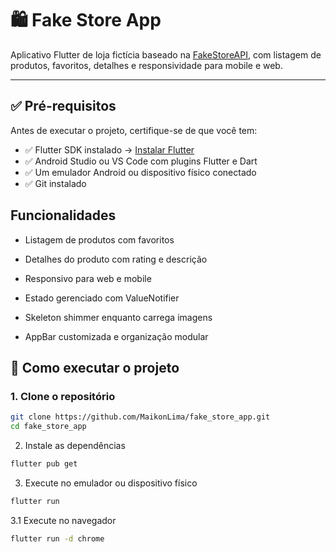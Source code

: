 # 🛍️ Fake Store App

Aplicativo Flutter de loja fictícia baseado na [FakeStoreAPI](https://fakestoreapi.com/), com listagem de produtos, favoritos, detalhes e responsividade para mobile e web.

---

## ✅ Pré-requisitos

Antes de executar o projeto, certifique-se de que você tem:

- ✅ Flutter SDK instalado → [Instalar Flutter](https://docs.flutter.dev/get-started/install)
- ✅ Android Studio ou VS Code com plugins Flutter e Dart
- ✅ Um emulador Android ou dispositivo físico conectado
- ✅ Git instalado


## Funcionalidades

- Listagem de produtos com favoritos

- Detalhes do produto com rating e descrição

- Responsivo para web e mobile

- Estado gerenciado com ValueNotifier

- Skeleton shimmer enquanto carrega imagens

- AppBar customizada e organização modular

## 🚀 Como executar o projeto

### 1. Clone o repositório

```bash
git clone https://github.com/MaikonLima/fake_store_app.git
cd fake_store_app
```

2. Instale as dependências
```bash
flutter pub get
```

3. Execute no emulador ou dispositivo físico
```bash
flutter run
```

3.1 Execute no navegador

```bash
flutter run -d chrome
```
